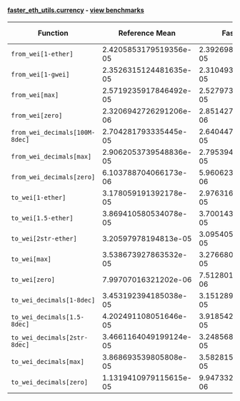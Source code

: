 #### [faster_eth_utils.currency](https://github.com/BobTheBuidler/faster-eth-utils/blob/master/faster_eth_utils/currency.py) - [view benchmarks](https://github.com/BobTheBuidler/faster-eth-utils/blob/master/benchmarks/test_currency_benchmarks.py)

| Function | Reference Mean | Faster Mean | % Change | Speedup (%) | x Faster | Faster |
|----------|---------------|-------------|----------|-------------|----------|--------|
| `from_wei[1-ether]` | 2.4205853179519356e-05 | 2.3926981551790653e-05 | 1.15% | 1.17% | 1.01x | ✅ |
| `from_wei[1-gwei]` | 2.3526315124481635e-05 | 2.3104933993495376e-05 | 1.79% | 1.82% | 1.02x | ✅ |
| `from_wei[max]` | 2.5719235917846492e-05 | 2.5279736268247955e-05 | 1.71% | 1.74% | 1.02x | ✅ |
| `from_wei[zero]` | 2.3206942726291206e-06 | 2.8514275496210384e-06 | -22.87% | -18.61% | 0.81x | ❌ |
| `from_wei_decimals[100M-8dec]` | 2.704281793335445e-05 | 2.6404472500529185e-05 | 2.36% | 2.42% | 1.02x | ✅ |
| `from_wei_decimals[max]` | 2.9062053739548836e-05 | 2.7953946288081085e-05 | 3.81% | 3.96% | 1.04x | ✅ |
| `from_wei_decimals[zero]` | 6.103788704066173e-06 | 5.960623404839099e-06 | 2.35% | 2.40% | 1.02x | ✅ |
| `to_wei[1-ether]` | 3.178059191392178e-05 | 2.9763161637692898e-05 | 6.35% | 6.78% | 1.07x | ✅ |
| `to_wei[1.5-ether]` | 3.869410580534078e-05 | 3.700143131014733e-05 | 4.37% | 4.57% | 1.05x | ✅ |
| `to_wei[2str-ether]` | 3.20597978194813e-05 | 3.095405245010026e-05 | 3.45% | 3.57% | 1.04x | ✅ |
| `to_wei[max]` | 3.538673927863532e-05 | 3.276680224805318e-05 | 7.40% | 8.00% | 1.08x | ✅ |
| `to_wei[zero]` | 7.99707016321202e-06 | 7.512801015633078e-06 | 6.06% | 6.45% | 1.06x | ✅ |
| `to_wei_decimals[1-8dec]` | 3.453192394185038e-05 | 3.151289323241034e-05 | 8.74% | 9.58% | 1.10x | ✅ |
| `to_wei_decimals[1.5-8dec]` | 4.202491108051646e-05 | 3.918542862582588e-05 | 6.76% | 7.25% | 1.07x | ✅ |
| `to_wei_decimals[2str-8dec]` | 3.4661164049199124e-05 | 3.248568976903539e-05 | 6.28% | 6.70% | 1.07x | ✅ |
| `to_wei_decimals[max]` | 3.868693539805808e-05 | 3.5828156439160234e-05 | 7.39% | 7.98% | 1.08x | ✅ |
| `to_wei_decimals[zero]` | 1.1319410979115615e-05 | 9.947332974124645e-06 | 12.12% | 13.79% | 1.14x | ✅ |
